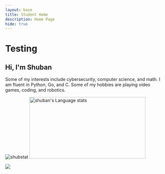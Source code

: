 ```yaml
---
layout: base
title: Student Home 
description: Home Page
hide: true
---
```


# Testing

<h2>Hi, I'm Shuban</h2>

<p> Some of my interests include cybersecurity, computer science, and math. I am fluent in Python, Go, and C. Some of my hobbies are playing video games, coding, and robotics. 


![shubstat](https://github-readme-stats.vercel.app/api?username=shuban-789&theme=transparent&show_icons=true)
<img height=196 width=370 src="https://github-readme-stats-salesp07.vercel.app/api/top-langs/?username=shuban-789&hide=jupyter%20notebook,css,scss,makefile,dockerfile,html,astro,typescript,javascript,mdx&langs_count=8&layout=compact&theme=transparent" alt="shuban's Language stats" />


<img align="center" src="https://skillicons.dev/icons?i=py,c,go,swift,js,docker,nginx,redhat,vscode,linux,bash,aws,blender,pytorch,tensorflow" />